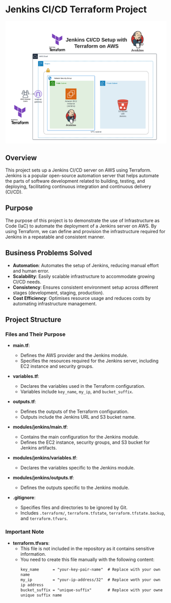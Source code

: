 # Jenkins CI/CD Terraform Project
![Jenkins CICD](./Jenkins%20cicd.png)
## Overview

This project sets up a Jenkins CI/CD server on AWS using Terraform. Jenkins is a popular open-source automation server that helps automate the parts of software development related to building, testing, and deploying, facilitating continuous integration and continuous delivery (CI/CD).

## Purpose

The purpose of this project is to demonstrate the use of Infrastructure as Code (IaC) to automate the deployment of a Jenkins server on AWS. By using Terraform, we can define and provision the infrastructure required for Jenkins in a repeatable and consistent manner.

## Business Problems Solved

- **Automation**: Automates the setup of Jenkins, reducing manual effort and human error.
- **Scalability**: Easily scalable infrastructure to accommodate growing CI/CD needs.
- **Consistency**: Ensures consistent environment setup across different stages (development, staging, production).
- **Cost Efficiency**: Optimises resource usage and reduces costs by automating infrastructure management.

## Project Structure

### Files and Their Purpose

- **main.tf**: 
  - Defines the AWS provider and the Jenkins module.
  - Specifies the resources required for the Jenkins server, including EC2 instance and security groups.

- **variables.tf**: 
  - Declares the variables used in the Terraform configuration.
  - Variables include `key_name`, `my_ip`, and `bucket_suffix`.

- **outputs.tf**: 
  - Defines the outputs of the Terraform configuration.
  - Outputs include the Jenkins URL and S3 bucket name.

- **modules/jenkins/main.tf**: 
  - Contains the main configuration for the Jenkins module.
  - Defines the EC2 instance, security groups, and S3 bucket for Jenkins artifacts.

- **modules/jenkins/variables.tf**: 
  - Declares the variables specific to the Jenkins module.

- **modules/jenkins/outputs.tf**: 
  - Defines the outputs specific to the Jenkins module.

- **.gitignore**: 
  - Specifies files and directories to be ignored by Git.
  - Includes `.terraform/`, `terraform.tfstate`, `terraform.tfstate.backup`, and `terraform.tfvars`.

### Important Note

- **terraform.tfvars**: 
  - This file is not included in the repository as it contains sensitive information.
  - You need to create this file manually with the following content:
    ```hcl
    key_name      = "your-key-pair-name"  # Replace with your own name
    my_ip         = "your-ip-address/32"  # Replace woth your own ip address
    bucket_suffix = "unique-suffix"       # Replace with your owne unique suffix name
    ```